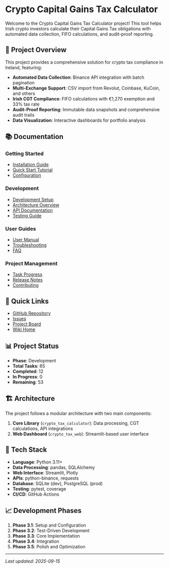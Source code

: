 # Crypto Capital Gains Tax Calculator

Welcome to the Crypto Capital Gains Tax Calculator project! This tool helps Irish crypto investors calculate their Capital Gains Tax obligations with automated data collection, FIFO calculations, and audit-proof reporting.

## 🎯 Project Overview

This project provides a comprehensive solution for crypto tax compliance in Ireland, featuring:

- **Automated Data Collection**: Binance API integration with batch pagination
- **Multi-Exchange Support**: CSV import from Revolut, Coinbase, KuCoin, and others
- **Irish CGT Compliance**: FIFO calculations with €1,270 exemption and 33% tax rate
- **Audit-Proof Reporting**: Immutable data snapshots and comprehensive audit trails
- **Data Visualization**: Interactive dashboards for portfolio analysis

## 📚 Documentation

### Getting Started
- [Installation Guide](Installation-Guide)
- [Quick Start Tutorial](Quick-Start-Tutorial)
- [Configuration](Configuration)

### Development
- [Development Setup](Development-Setup)
- [Architecture Overview](Architecture-Overview)
- [API Documentation](API-Documentation)
- [Testing Guide](Testing-Guide)

### User Guides
- [User Manual](User-Manual)
- [Troubleshooting](Troubleshooting)
- [FAQ](FAQ)

### Project Management
- [Task Progress](Task-Progress)
- [Release Notes](Release-Notes)
- [Contributing](Contributing)

## 🚀 Quick Links

- [GitHub Repository](https://github.com/misterdev32/CapitalGainsTaxCalculator)
- [Issues](https://github.com/misterdev32/CapitalGainsTaxCalculator/issues)
- [Project Board](https://github.com/users/misterdev32/projects/1)
- [Wiki Home](https://github.com/misterdev32/CapitalGainsTaxCalculator/wiki)

## 📊 Project Status

- **Phase**: Development
- **Total Tasks**: 65
- **Completed**: 12
- **In Progress**: 0
- **Remaining**: 53

## 🏗️ Architecture

The project follows a modular architecture with two main components:

1. **Core Library** (`crypto_tax_calculator`): Data processing, CGT calculations, API integrations
2. **Web Dashboard** (`crypto_tax_web`): Streamlit-based user interface

## 🔧 Tech Stack

- **Language**: Python 3.11+
- **Data Processing**: pandas, SQLAlchemy
- **Web Interface**: Streamlit, Plotly
- **APIs**: python-binance, requests
- **Database**: SQLite (dev), PostgreSQL (prod)
- **Testing**: pytest, coverage
- **CI/CD**: GitHub Actions

## 📈 Development Phases

1. **Phase 3.1**: Setup and Configuration
2. **Phase 3.2**: Test-Driven Development
3. **Phase 3.3**: Core Implementation
4. **Phase 3.4**: Integration
5. **Phase 3.5**: Polish and Optimization

---

*Last updated: 2025-09-15*
